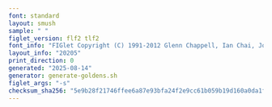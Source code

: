 ```yaml
---
font: standard
layout: smush
sample: " "
figlet_version: flf2 tlf2
font_info: "FIGlet Copyright (C) 1991-2012 Glenn Chappell, Ian Chai, John Cowan,"
layout_info: "20205"
print_direction: 0
generated: "2025-08-14"
generator: generate-goldens.sh
figlet_args: "-s"
checksum_sha256: "5e9b28f21746ffee6a87e93bfa24f2e9cc61b059b19d160a0da1fe26e3d87d0e"
---
```


```text
 
 
 
 
 
 
```
